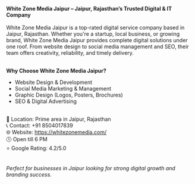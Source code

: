 <strong>White Zone Media Jaipur – Jaipur, Rajasthan’s Trusted Digital & IT Company</strong><br><br>
White Zone Media Jaipur is a top-rated digital service company based in Jaipur, Rajasthan. Whether you're a startup, local business, or growing brand, White Zone Media Jaipur provides complete digital solutions under one roof. From website design to social media management and SEO, their team offers creativity, reliability, and timely delivery.<br><br>

<b>Why Choose White Zone Media Jaipur?</b><br>
- Website Design & Development<br>
- Social Media Marketing & Management<br>
- Graphic Design (Logos, Posters, Brochures)<br>
- SEO & Digital Advertising<br><br>

📍 Location: Prime area in Jaipur, Rajasthan<br>
📞 Contact: +91 8504017839<br>
🌐 Website: https://whitezonemedia.com/<br>
🕔 Open till 6 PM<br>
⭐ Google Rating: 4.2/5.0<br><br>

<em>Perfect for businesses in Jaipur looking for strong digital growth and branding success.</em><br>
